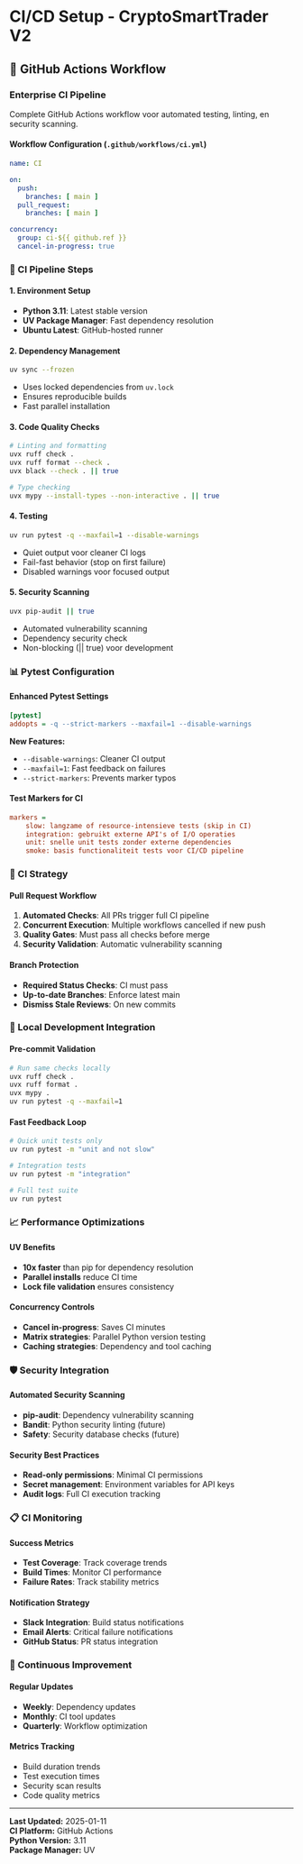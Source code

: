 # CI/CD Setup - CryptoSmartTrader V2

## 🚀 GitHub Actions Workflow

### Enterprise CI Pipeline

Complete GitHub Actions workflow voor automated testing, linting, en security scanning.

#### Workflow Configuration (`.github/workflows/ci.yml`)

```yaml
name: CI

on:
  push:
    branches: [ main ]
  pull_request:
    branches: [ main ]

concurrency:
  group: ci-${{ github.ref }}
  cancel-in-progress: true
```

### 🔧 CI Pipeline Steps

#### 1. Environment Setup
- **Python 3.11**: Latest stable version
- **UV Package Manager**: Fast dependency resolution
- **Ubuntu Latest**: GitHub-hosted runner

#### 2. Dependency Management
```bash
uv sync --frozen
```
- Uses locked dependencies from `uv.lock`
- Ensures reproducible builds
- Fast parallel installation

#### 3. Code Quality Checks
```bash
# Linting and formatting
uvx ruff check .
uvx ruff format --check .
uvx black --check . || true

# Type checking  
uvx mypy --install-types --non-interactive . || true
```

#### 4. Testing
```bash
uv run pytest -q --maxfail=1 --disable-warnings
```
- Quiet output voor cleaner CI logs
- Fail-fast behavior (stop on first failure)
- Disabled warnings voor focused output

#### 5. Security Scanning
```bash
uvx pip-audit || true
```
- Automated vulnerability scanning
- Dependency security check
- Non-blocking (|| true) voor development

### 📊 Pytest Configuration

#### Enhanced Pytest Settings
```ini
[pytest]
addopts = -q --strict-markers --maxfail=1 --disable-warnings
```

**New Features:**
- `--disable-warnings`: Cleaner CI output
- `--maxfail=1`: Fast feedback on failures
- `--strict-markers`: Prevents marker typos

#### Test Markers for CI
```ini
markers =
    slow: langzame of resource-intensieve tests (skip in CI)
    integration: gebruikt externe API's of I/O operaties
    unit: snelle unit tests zonder externe dependencies
    smoke: basis functionaliteit tests voor CI/CD pipeline
```

### 🎯 CI Strategy

#### Pull Request Workflow
1. **Automated Checks**: All PRs trigger full CI pipeline
2. **Concurrent Execution**: Multiple workflows cancelled if new push
3. **Quality Gates**: Must pass all checks before merge
4. **Security Validation**: Automatic vulnerability scanning

#### Branch Protection
- **Required Status Checks**: CI must pass
- **Up-to-date Branches**: Enforce latest main
- **Dismiss Stale Reviews**: On new commits

### 🚀 Local Development Integration

#### Pre-commit Validation
```bash
# Run same checks locally
uvx ruff check .
uvx ruff format .
uvx mypy .
uv run pytest -q --maxfail=1
```

#### Fast Feedback Loop
```bash
# Quick unit tests only
uv run pytest -m "unit and not slow" 

# Integration tests
uv run pytest -m "integration"

# Full test suite
uv run pytest
```

### 📈 Performance Optimizations

#### UV Benefits
- **10x faster** than pip for dependency resolution
- **Parallel installs** reduce CI time
- **Lock file validation** ensures consistency

#### Concurrency Controls
- **Cancel in-progress**: Saves CI minutes
- **Matrix strategies**: Parallel Python version testing
- **Caching strategies**: Dependency and tool caching

### 🛡️ Security Integration

#### Automated Security Scanning
- **pip-audit**: Dependency vulnerability scanning
- **Bandit**: Python security linting (future)
- **Safety**: Security database checks (future)

#### Security Best Practices
- **Read-only permissions**: Minimal CI permissions
- **Secret management**: Environment variables for API keys
- **Audit logs**: Full CI execution tracking

### 📋 CI Monitoring

#### Success Metrics
- **Test Coverage**: Track coverage trends
- **Build Times**: Monitor CI performance
- **Failure Rates**: Track stability metrics

#### Notification Strategy
- **Slack Integration**: Build status notifications
- **Email Alerts**: Critical failure notifications
- **GitHub Status**: PR status integration

### 🔄 Continuous Improvement

#### Regular Updates
- **Weekly**: Dependency updates
- **Monthly**: CI tool updates  
- **Quarterly**: Workflow optimization

#### Metrics Tracking
- Build duration trends
- Test execution times
- Security scan results
- Code quality metrics

---

**Last Updated:** 2025-01-11  
**CI Platform:** GitHub Actions  
**Python Version:** 3.11  
**Package Manager:** UV